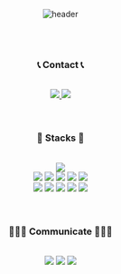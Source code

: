 <div align="center">

  ![header](https://capsule-render.vercel.app/api?type=venom&text=Welcome%20to%20Eugene's%20Github%20😛&fontSize=40&fontAlignY=50&fontAlign=50&height=180)

  <br/>
  <br/>

### 📞 Contact 📞

  <br/>
  
  <a href="mailto:leeeug.da@gmail.com">
  <img src="https://img.shields.io/badge/Gmail-EA4335?style=for-the-badge&logo=Gmail&logoColor=white">
  </a>
  
  <a href="https://www.instagram.com/lov.eugene/">
  <img src="https://img.shields.io/badge/Instagram-E4405F?style=for-the-badge&logo=Instagram&logoColor=white"> 
  </a>



  <br/>
  <br/>
  <br/>


  
### 🔨 Stacks 🔨
  
  <br/>
  
  <img src="https://img.shields.io/badge/python-3670A0?style=for-the-badge&logo=python&logoColor=ffdd54">
  <br/>
  <img src="https://img.shields.io/badge/linux-FCC624?style=for-the-badge&logo=linux&logoColor=black"> 
  <img src="https://img.shields.io/badge/VSCode-007ACC?style=for-the-badge&logo=VisualStudioCode&logoColor=white">
  <img src="https://img.shields.io/badge/Amazon AWS-232F3E?style=for-the-badge&logo=amazon aws&logoColor=white">
  <img src="https://img.shields.io/badge/Apache%20Hadoop-66CCFF?style=for-the-badge&logo=apachehadoop&logoColor=black">
  <img src="https://img.shields.io/badge/docker-%230db7ed.svg?style=for-the-badge&logo=docker&logoColor=white">
  <br/>
  <img src="https://img.shields.io/badge/mysql-4479A1?style=for-the-badge&logo=mysql&logoColor=white">
  <img src="https://img.shields.io/badge/numpy-%23013243.svg?style=for-the-badge&logo=numpy&logoColor=white">
  <img src="https://img.shields.io/badge/pandas-%23150458.svg?style=for-the-badge&logo=pandas&logoColor=white">
  <img src="https://img.shields.io/badge/Matplotlib-%23ffffff.svg?style=for-the-badge&logo=Matplotlib&logoColor=black">
  <img src="https://img.shields.io/badge/scikit--learn-%23F7931E.svg?style=for-the-badge&logo=scikit-learn&logoColor=white">
  


  <br/>
  <br/>
  <br/>


  
### 🧑‍🤝‍🧑 Communicate 🧑‍🤝‍🧑

  <br/>
  
  <img src="https://img.shields.io/badge/Notion-%23000000.svg?style=for-the-badge&logo=notion&logoColor=white">
  <img src="https://img.shields.io/badge/Slack-4A154B?style=for-the-badge&logo=slack&logoColor=white">
  <img src="https://img.shields.io/badge/figma-%23F24E1E.svg?style=for-the-badge&logo=figma&logoColor=white">
  
  
  
  


  
</div>

